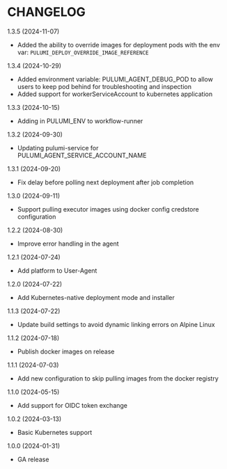 CHANGELOG
=========

1.3.5 (2024-11-07)

* Added the ability to override images for deployment pods with the env var: `PULUMI_DEPLOY_OVERRIDE_IMAGE_REFERENCE`

1.3.4 (2024-10-29)

* Added environment variable: PULUMI_AGENT_DEBUG_POD to allow users to keep pod behind for troubleshooting and inspection
* Added support for workerServiceAccount to kubernetes application

1.3.3 (2024-10-15)

* Adding in PULUMI_ENV to workflow-runner

1.3.2 (2024-09-30)

* Updating pulumi-service for PULUMI_AGENT_SERVICE_ACCOUNT_NAME

1.3.1 (2024-09-20)

* Fix delay before polling next deployment after job completion

1.3.0 (2024-09-11)

* Support pulling executor images using docker config credstore configuration

1.2.2 (2024-08-30)

* Improve error handling in the agent

1.2.1 (2024-07-24)

* Add platform to User-Agent

1.2.0 (2024-07-22)

* Add Kubernetes-native deployment mode and installer

1.1.3 (2024-07-22)

* Update build settings to avoid dynamic linking errors on Alpine Linux

1.1.2 (2024-07-18)

* Publish docker images on release

1.1.1 (2024-07-03)

* Add new configuration to skip pulling images from the docker registry

1.1.0 (2024-05-15)

* Add support for OIDC token exchange

1.0.2 (2024-03-13)

* Basic Kubernetes support

1.0.0 (2024-01-31)

* GA release
